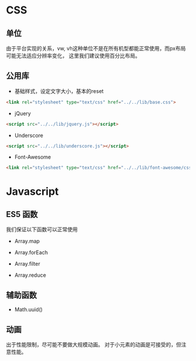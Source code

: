 # CSS

## 单位

由于平台实现的关系，vw, vh这种单位不是在所有机型都能正常使用，而px布局可能无法适应分辨率变化，
这里我们建议使用百分比布局。

## 公用库

- 基础样式，设定文字大小，基本的reset

```html
<link rel="stylesheet" type="text/css" href="../../lib/base.css">
```

- jQuery

```html
<script src="../../lib/jquery.js"></script>
```

- Underscore

```html
<script src="../../lib/underscore.js"></script>
```

- Font-Awesome

```html
<link rel="stylesheet" type="text/css" href="../../lib/font-awesome/css/font-awesome.css">
```

# Javascript

## ES5 函数

我们保证以下函数可以正常使用

- Array.map

- Array.forEach

- Array.filter

- Array.reduce

## 辅助函数

- Math.uuid()

## 动画

出于性能限制，尽可能不要做大规模动画。
对于小元素的动画是可接受的，但注意性能。

